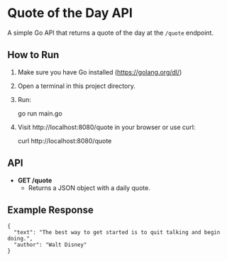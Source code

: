 # Quote of the Day API

A simple Go API that returns a quote of the day at the `/quote` endpoint.

## How to Run

1. Make sure you have Go installed (https://golang.org/dl/)
2. Open a terminal in this project directory.
3. Run:

   go run main.go

4. Visit http://localhost:8080/quote in your browser or use curl:

   curl http://localhost:8080/quote

## API

- **GET /quote**
  - Returns a JSON object with a daily quote.

## Example Response

```
{
  "text": "The best way to get started is to quit talking and begin doing.",
  "author": "Walt Disney"
}
```
